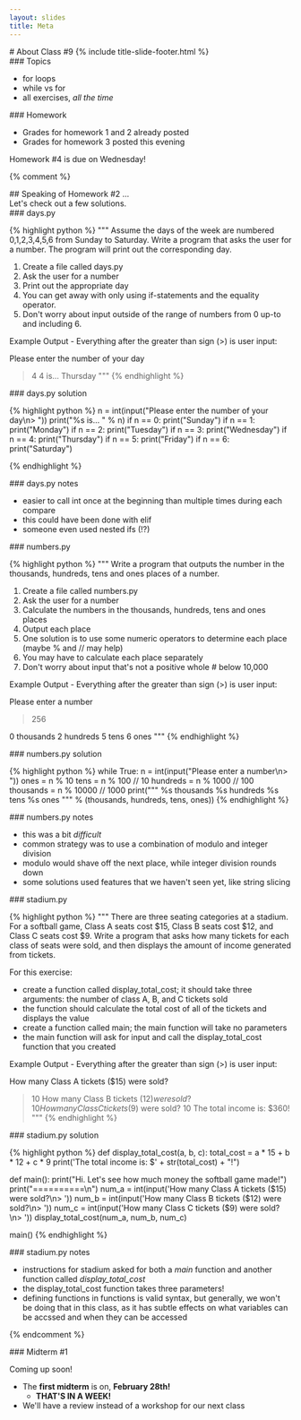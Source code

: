 ```yaml
---
layout: slides
title: Meta 
---
```

<section markdown="block" class="title-slide">
# About Class #9
{% include title-slide-footer.html %}
</section>

<section markdown="block">
### Topics

* for loops
* while vs for
* all exercises, _all the time_
</section>

<section markdown="block">
### Homework

* Grades for homework 1 and 2 already posted
* Grades for homework 3 posted this evening

Homework #4 is due on Wednesday!
</section>


{% comment %}
<section markdown="block">
## Speaking of Homework #2 ...

<aside>Let's check out a few solutions.</aside>

</section>


<section markdown="block">
### days.py

{% highlight python %}
"""
Assume the days of the week are numbered 0,1,2,3,4,5,6 from Sunday to 
Saturday. Write a program that asks the user for a number.  The program 
will print out the corresponding day.

1. Create a file called days.py
2. Ask the user for a number
3. Print out the appropriate day
4. You can get away with only using if-statements and the equality operator.
5. Don't worry about input outside of the range of numbers from 0 up-to
 and including 6.

Example Output - Everything after the greater than sign (>) is user input:

Please enter the number of your day
> 4
4 is... 
Thursday
"""
{% endhighlight %}
</section>

<section markdown="block">
### days.py solution

{% highlight python %}
n = int(input("Please enter the number of your day\n> "))
print("%s is... " % n)
if n == 0:
	print("Sunday")
if n == 1:
	print("Monday")
if n == 2:
	print("Tuesday")
if n == 3:
	print("Wednesday")
if n == 4:
	print("Thursday")
if n == 5:
	print("Friday")
if n == 6:
	print("Saturday")

{% endhighlight %}
</section>

<section markdown="block">
### days.py notes

* easier to call int once at the beginning than multiple times during each compare
* this could have been done with elif
* someone even used nested ifs (!?)
</section>

<section markdown="block">
### numbers.py

{% highlight python %}
"""
Write a program that outputs the number in the thousands, hundreds, 
tens and ones places of a number. 

1. Create a file called numbers.py
2. Ask the user for a number
3. Calculate the numbers in the thousands, hundreds, tens and ones places
4. Output each place
5. One solution is to use some numeric operators to determine each 
place (maybe % and // may help)
6. You may have to calculate each place separately
7. Don't worry about input that's not a positive whole # below 10,000

Example Output - Everything after the greater than sign (>) is user input:

Please enter a number
> 256

0 thousands
2 hundreds
5 tens
6 ones
"""
{% endhighlight %}
</section>

<section markdown="block">
### numbers.py solution

{% highlight python %}
while True:
    n = int(input("Please enter a number\n> "))
    ones = n % 10
    tens = n % 100 // 10
    hundreds = n % 1000 // 100
    thousands = n % 10000 // 1000
    print("""
    %s thousands
    %s hundreds
    %s tens
    %s ones
    """ % (thousands, hundreds, tens, ones))
{% endhighlight %}

</section>

<section markdown="block">
### numbers.py notes

* this was a bit _difficult_
* common strategy was to use a combination of modulo and integer division
* modulo would shave off the next place, while integer division rounds down
* some solutions used features that we haven't seen yet, like string slicing
</section>

<section markdown="block">
### stadium.py

{% highlight python %}
"""
There are three seating categories at a stadium.  For a softball game,
Class A seats cost $15, Class B seats cost $12, and Class C seats cost 
$9.  Write a program that asks how many tickets for each class of seats 
were sold, and then displays the amount of income generated from tickets.

For this exercise:
* create a function called display_total_cost; it should take three 
  arguments: the number of class A, B, and C tickets sold
* the function should calculate the total cost of all of the tickets 
  and displays the value
* create a function called main; the main function will take no parameters
* the main function will ask for input and call the display_total_cost 
  function that you created
  
Example Output - Everything after the greater than sign (>) is user input:

How many Class A tickets ($15) were sold?
> 10
How many Class B tickets ($12) were sold?
> 10
How many Class C tickets ($9) were sold?
> 10
The total income is: $360!
"""
{% endhighlight %}
</section>

<section markdown="block">
### stadium.py solution

{% highlight python %}
def display_total_cost(a, b, c):
	total_cost = a * 15 + b * 12 + c * 9
	print('The total income is: $' + str(total_cost) + "!")

def main():
	print("Hi.  Let's see how much money the softball game made!")
	print("==========\n")
	num_a = int(input('How many Class A tickets ($15) were sold?\n> '))
	num_b = int(input('How many Class B tickets ($12) were sold?\n> '))
	num_c = int(input('How many Class C tickets ($9) were sold?\n> '))
	display_total_cost(num_a, num_b, num_c)
	
main()
{% endhighlight %}
</section>

<section markdown="block">
### stadium.py notes

* instructions for stadium asked for both a _main_ function and another function called _display_total_cost_
* the display_total_cost function takes three parameters!
* defining functions in functions is valid syntax, but generally, we won't be doing that in this class, as it has subtle effects on what variables can be accssed and when they can be accessed
</section>

{% endcomment %}


<section markdown="block">
### Midterm #1

Coming up soon!

* The __first midterm__ is on, __February 28th!__
	* __THAT'S IN A WEEK!__
* We'll have a review instead of a workshop for our next class
</section>


